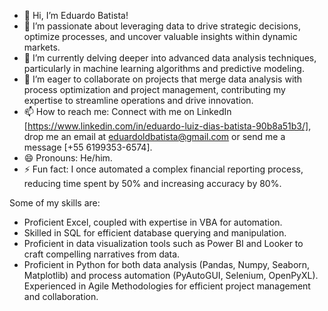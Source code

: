 - 👋 Hi, I’m Eduardo Batista!
- 👀 I’m passionate about leveraging data to drive strategic decisions, optimize processes, and uncover valuable insights within dynamic markets.
- 🌱 I’m currently delving deeper into advanced data analysis techniques, particularly in machine learning algorithms and predictive modeling.
- 💞️ I’m eager to collaborate on projects that merge data analysis with process optimization and project management, contributing my expertise to streamline operations and drive innovation.
- 📫 How to reach me: Connect with me on LinkedIn [https://www.linkedin.com/in/eduardo-luiz-dias-batista-90b8a51b3/], drop me an email at eduardoldbatista@gmail.com or send me a message [+55 6199353-6574].
- 😄 Pronouns: He/him.
- ⚡ Fun fact: I once automated a complex financial reporting process, reducing time spent by 50% and increasing accuracy by 80%.

Some of my skills are:
- Proficient Excel, coupled with expertise in VBA for automation.
- Skilled in SQL for efficient database querying and manipulation.
- Proficient in data visualization tools such as Power BI and Looker to craft compelling narratives from data.
- Proficient in Python for both data analysis (Pandas, Numpy, Seaborn, Matplotlib) and process automation (PyAutoGUI, Selenium, OpenPyXL). Experienced in Agile Methodologies for efficient project management and collaboration.

<!---
EduardoLDB2001/EduardoLDB2001 is a ✨ special ✨ repository because its `README.md` (this file) appears on your GitHub profile.
You can click the Preview link to take a look at your changes.
--->
